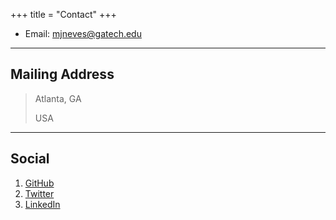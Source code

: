 +++
title = "Contact"
+++

* Email: [mjneves@gatech.edu](mailto:mjneves@gatech.edu)

---

## Mailing Address

> 
>
> Atlanta, GA
>
> USA
---

## Social

1. [GitHub](https://github.com/miguelj-neves)
2. [Twitter](https://twitter.com/waves2miguel)
3. [LinkedIn](https://www.linkedin.com/in/miguel-neves-867875191/)

